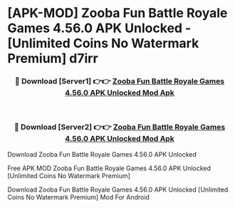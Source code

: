 # [APK-MOD] Zooba  Fun Battle Royale Games 4.56.0 APK Unlocked - [Unlimited Coins No Watermark Premium] d7irr



<div align="center">
<h3>🔴 Download [Server1] 👉👉 <a href="https://momento.my/?title=Zooba__Fun_Battle_Royale_Games_4.56.0_APK_Unlocked">Zooba  Fun Battle Royale Games 4.56.0 APK Unlocked Mod Apk</a></h3><br>

<h3>🔴 Download [Server2] 👉👉 <a href="https://momento.my/?title=Zooba__Fun_Battle_Royale_Games_4.56.0_APK_Unlocked">Zooba  Fun Battle Royale Games 4.56.0 APK Unlocked Mod Apk</a></h3>
</div>



Download Zooba  Fun Battle Royale Games 4.56.0 APK Unlocked 

Free APK MOD Zooba  Fun Battle Royale Games 4.56.0 APK Unlocked [Unlimited Coins No Watermark Premium]

Download Zooba  Fun Battle Royale Games 4.56.0 APK Unlocked [Unlimited Coins No Watermark Premium] Mod For Android

